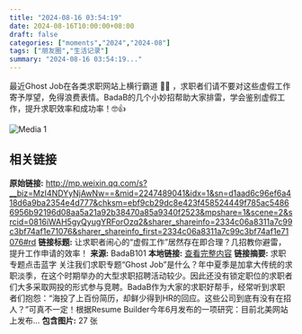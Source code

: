 ```yaml
---
title: "2024-08-16 03:54:19"
date: 2024-08-16T10:00:00+08:00
draft: false
categories: ["moments","2024","2024-08"]
tags: ["朋友圈","生活记录"]
summary: "2024-08-16 03:54:19..."
---
```


最近Ghost Job在各类求职网站上横行霸道 😮‍💨 ，求职者们请不要对这些虚假工作寄予厚望，免得浪费表情。BadaB的几个小妙招帮助大家排雷，学会鉴别虚假工作，提升求职效率和成功率！🤓👍

![Media 1](/Moments/photos/2024-08-16/202408160354190.jpg)

## 相关链接

**原始链接:** http://mp.weixin.qq.com/s?__biz=MzI4NDYyNjAwNw==&mid=2247489041&idx=1&sn=d1aad6c96ef6a418d6a9ba2354e4d777&chksm=ebf9cb29dc8e423f458524449f785ac54866956b92196d08aa5a21a92b38470a85a9340f2523&mpshare=1&scene=2&srcid=0816iWAH5gyQyugYRForOzq2&sharer_shareinfo=2334c06a8311a7c99c3bf74af1e71076&sharer_shareinfo_first=2334c06a8311a7c99c3bf74af1e71076#rd
**链接标题:** 让求职者闹心的“虚假工作”居然存在即合理？几招教你避雷，提升工作申请的效率！
**来源:** BadaB101
**本地链接:** [查看完整内容](/link_content/2024/08/2024-08-16/link_content/)
**链接摘要:** 求职专题点击蓝字 关注我们求职专题“Ghost Job”是什么？年中夏季是加拿大传统的求职淡季，在这个时期举办的大型求职招聘活动较少。因此还没有锁定职位的求职者们大多采取网投的形式参与竞聘。BadaB作为大家的求职好帮手，经常听到求职者们抱怨：“海投了上百份简历，却鲜少得到HR的回应。这些公司到底有没有在招人？”可真不一定！根据Resume Builder今年6月发布的一项研究：目前北美网站上发布...
**包含图片:** 27 张

